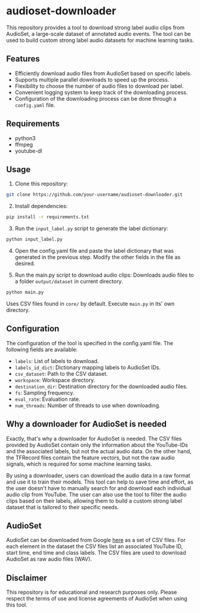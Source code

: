 # audioset-downloader 
This repository provides a tool to download strong label audio clips from AudioSet, a large-scale dataset of annotated audio events. The tool can be used to build custom strong label audio datasets for machine learning tasks.

## Features
- Efficiently download audio files from AudioSet based on specific labels.
- Supports multiple parallel downloads to speed up the process.
- Flexibility to choose the number of audio files to download per label.
- Convenient logging system to keep track of the downloading process.
- Configuration of the downloading process can be done through a `config.yaml` file.
## Requirements
- python3
- ffmpeg
- youtube-dl 

## Usage
1. Clone this repository:

```bash
git clone https://github.com/your-username/audioset-downloader.git
```

2. Install dependencies:
```bash
pip install -r requirements.txt
```
3. Run the `input_label.py` script to generate the label dictionary:
```bash
python input_label.py
```
4. Open the config.yaml file and paste the label dictionary that was generated in the previous step. Modify the other fields in the file as desired.

5. Run the main.py script to download audio clips: Downloads audio files to a folder `output/dataset` in current directory.
```bash
python main.py
```
Uses CSV files found in `core/` by default. Execute `main.py` in its' own directory.

## Configuration
The configuration of the tool is specified in the config.yaml file. The following fields are available:

- `labels`: List of labels to download.
- `labels_id_dict`: Dictionary mapping labels to AudioSet IDs.
- `csv_dataset`: Path to the CSV dataset.
- `workspace`: Workspace directory.
- `destination_dir`: Destination directory for the downloaded audio files.
- `fs`: Sampling frequency.
- `eval_rate`: Evaluation rate.
- `num_threads`: Number of threads to use when downloading.

## Why a downloader for AudioSet is needed

Exactly, that's why a downloader for AudioSet is needed. The CSV files provided by AudioSet contain only the information about the YouTube-IDs and the associated labels, but not the actual audio data. On the other hand, the TFRecord files contain the feature vectors, but not the raw audio signals, which is required for some machine learning tasks.

By using a downloader, users can download the audio data in a raw format and use it to train their models. This tool can help to save time and effort, as the user doesn't have to manually search for and download each individual audio clip from YouTube. The user can also use the tool to filter the audio clips based on their labels, allowing them to build a custom strong label dataset that is tailored to their specific needs.

## AudioSet
AudioSet can be downloaded from Google [here](https://research.google.com/audioset/download.html) as a set of CSV files. For each element in the dataset the CSV files list an associated YouTube ID, start time, end time and class labels. The CSV files are used to download AudioSet as raw audio files (WAV).

## Disclaimer
This repository is for educational and research purposes only. Please respect the terms of use and license agreements of AudioSet when using this tool.
